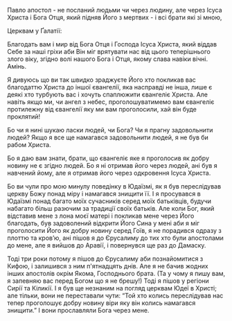Павло апостол - не посланий людьми чи через людину, але через Ісуса Христа і Бога Отця, який підняв Його з мертвих - і всі брати які зі мною,

Церквам у Ґалатії:

Благодать вам і мир від Бога Отця і Господа Ісуса Христа, який віддав Себе за наші гріхи аби Він міг врятувати нас від цього теперішнього злого віку, згідно волі нашого Бога і Отця, якому слава навіки вічні. Амінь.

Я дивуюсь що ви так швидко зраджуєте Його хто покликав вас благодаттю Христа до іншої євангелії, яка насправді не інша, лише є деякі хто турбують вас і хочуть спаплюжити євангеліє Христа. Але навіть якщо ми, чи ангел з небес, проголошуватимемо вам євангеліє протилежну від євангелії яку ми вам проголосили, хай він буде проклятий! 

Бо чи я нині шукаю ласки людей, чи Бога? Чи я прагну задовольнити людей? Якщо я все ще намагався задовольнити людей, я не був би рабом Христа. 

Бо я даю вам знати, брати, що євангеліє яке я проголосив як добру новину не є згідно людей. Бо я ні отримав його через людей, ані був я навчений йому, але я отримав його через одкровення Ісуса Христа.

Бо ви чули про мою минулу поведінку в Юдаїзмі, як я був переслідував церкву Божу понад міру і намагався знищити її. І я просувався в Юдаїзмі понад багато моїх сучасників серед моїх батьківців, будучи набагато більш разючим за традиції своїх батьків. Але коли Бог, який відставив мене з лона моєї матері і покликав мене через Його благодать, був задоволений відкрити Його Сина у мені аби я міг проголосити Його як добру новину серед Гоїв, я не порадився одразу з плоттю та кров’ю, ані пішов я до Єрусалиму до тих хто були апостолами до мене, але я вийшов до Аравії, і повернувся ще раз до Дамаску.

Тоді три роки потому я пішов до Єрусалиму аби познайомитися з Кифою, і залишився з ним п'ятнадцять днів. Але я не бачив жодних інших апостолів окрім Якома, Господнього брата. (Та у чому я пишу вам, я запевняю вас перед Богом що я не брешу!) Тоді я пішов у регіони Сирії та Кіликії. І я був ще незнаним на погляд церквам Юдеї в Христі; але тільки, вони не переставали чути: “Той хто колись переслідував нас тепер проголошує добру новину віри яку він колись намагався знищити.” І вони прославляли Бога через мене. 